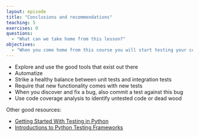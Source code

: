 ```yaml
---
layout: episode
title: "Conclusions and recommendations"
teaching: 5
exercises: 0
questions:
  - "What can we take home from this lesson?"
objectives:
  - "When you come home from this course you will start testing your code."
---
```


- Explore and use the good tools that exist out there
- Automatize
- Strike a healthy balance between unit tests and integration tests
- Require that new functionality comes with new tests
- When you discover and fix a bug, also commit a test against this bug
- Use code coverage analysis to identify untested code or dead wood

Other good resources:

- [Getting Started With Testing in Python](https://realpython.com/python-testing/)
- [Introductions to Python Testing Frameworks](http://pythontesting.net/start-here/)
